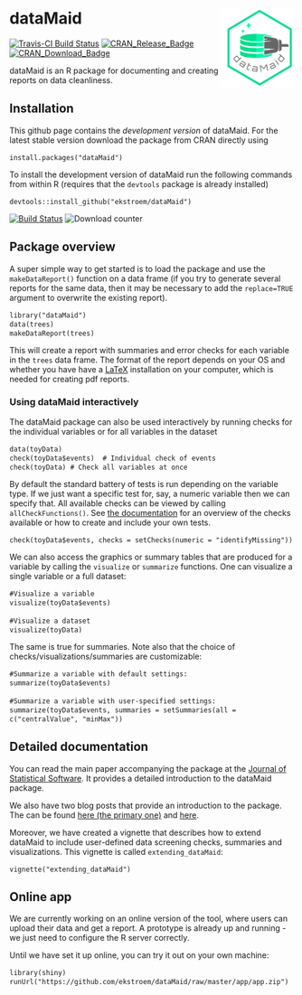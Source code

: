 # dataMaid <img src="man/figures/logo.png" width="121px" height="140px" align="right" style="padding-left:10px;background-color:white;" />


[![Travis-CI Build
Status](https://travis-ci.org/ekstroem/dataMaid.svg?branch=master)](https://travis-ci.org/ekstroem/dataMaid)
[![CRAN\_Release\_Badge](http://www.r-pkg.org/badges/version-ago/dataMaid)](https://CRAN.R-project.org/package=dataMaid)
[![CRAN\_Download\_Badge](http://cranlogs.r-pkg.org/badges/dataMaid)](https://CRAN.R-project.org/package=dataMaid)


dataMaid is an R package for documenting and creating reports on data cleanliness. 


## Installation

This github page contains the *development version* of dataMaid. For the
latest stable version download the package from CRAN directly using

```{r}
install.packages("dataMaid")
```

To install the development version of dataMaid run the following
commands from within R (requires that the `devtools` package is already installed)

```{r}
devtools::install_github("ekstroem/dataMaid")
```

[![Build Status](https://travis-ci.org/ekstroem/dataMaid.svg)](https://travis-ci.org/ekstroem/dataMaid) ![Download counter](http://cranlogs.r-pkg.org/badges/grand-total/dataMaid)


## Package overview

A super simple way to get started is to load the package and use the
`makeDataReport()` function on a data frame (if you try to generate several
reports for the same data, then it may be necessary to add the `replace=TRUE`
argument to overwrite the existing report). 

```{r}
library("dataMaid")
data(trees)
makeDataReport(trees)
```

This will create a report with summaries and error checks for each
variable in the `trees` data frame. The format of the report depends on your OS and whether 
you have have a [LaTeX](https://www.latex-project.org/) installation on your computer, which
is needed for creating pdf reports. 


### Using dataMaid interactively

The dataMaid package can also be used interactively by running checks
for the individual variables or for all variables in the dataset

```{r}
data(toyData)
check(toyData$events)  # Individual check of events
check(toyData) # Check all variables at once
```

By default the standard battery of tests is run depending on the
variable type. If we just want a specific test for, say, a numeric
variable then we can specify that. All available checks can be viewed
by calling `allCheckFunctions()`. See [the
documentation](https://github.com/ekstroem/dataMaid/blob/master/latex/article_vol2.pdf)
for an overview of the checks available or how to create and include
your own tests.


```{r}
check(toyData$events, checks = setChecks(numeric = "identifyMissing"))
```

We can also access the graphics or summary tables that are produced for a variable by calling the `visualize` or `summarize` functions. One can visualize a single variable or a full dataset:

```{r}
#Visualize a variable
visualize(toyData$events)

#Visualize a dataset
visualize(toyData)
```  

The same is true for summaries. Note also that the choice of checks/visualizations/summaries are customizable:

```{r}
#Summarize a variable with default settings:
summarize(toyData$events) 

#Summarize a variable with user-specified settings:
summarize(toyData$events, summaries = setSummaries(all =  c("centralValue", "minMax"))  
```


## Detailed documentation

You can read the main paper accompanying the package at the [Journal
of Statistical
Software](https://www.jstatsoft.org/article/view/v090i06). It provides
a detailed introduction to the dataMaid package.

We also have two blog posts that provide an introduction to the package. The can be found [here (the primary one)](https://sandsynligvis.dk/2017/08/21/datamaid-your-personal-assistant-for-cleaning-up-the-data-cleaning-process/) and [here](https://sandsynligvis.dk/2018/03/03/generating-codebooks-in-r/).

Moreover, we have
created a vignette that describes how to extend dataMaid to include
user-defined data screening checks, summaries and visualizations. This
vignette is called `extending_dataMaid`:

```{r}
vignette("extending_dataMaid")
```




## Online app

We are currently working on an online version of the tool, where users
can upload their data and get a report. A prototype
is already up and running - we just need to configure the R server correctly.

Until we have set it up online, you can try it out on your own machine:
```{r}
library(shiny)
runUrl("https://github.com/ekstroem/dataMaid/raw/master/app/app.zip")
``` 
